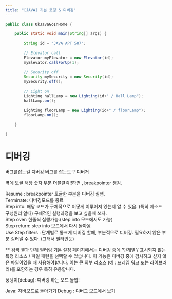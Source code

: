 ```yaml
---
title: "[JAVA] 기본 코딩 & 디버깅"
---
```


```java
public class OkJavaGoInHome {
 
    public static void main(String[] args) {
         
        String id = "JAVA APT 507";
         
        // Elevator call 
        Elevator myElevator = new Elevator(id);
        myElevator.callForUp(1);
         
        // Security off 
        Security mySecurity = new Security(id);
        mySecurity.off();
         
        // Light on
        Lighting hallLamp = new Lighting(id+" / Hall Lamp");
        hallLamp.on();
         
        Lighting floorLamp = new Lighting(id+" / floorLamp");
        floorLamp.on();
 
    }
 
}
```


# 디버깅
버그를잡는걸 디버깅
버그를 잡는도구 디버거

옆에 토글 해당 숫자 부분 더블클릭!!하면 , breakpointer 생김.

Resume : breakpointer 토글한 부분을 디버깅 실행.  
Terminate: 디버깅모드를 종료  
Step into: 해당 코드가 구체적으로 어떻게 이루어져 있는지 알 수 있음. (특히 메소드 구성원리 알때) 구체적인 실행과정을 보고 싶을때 쓰자.  
Step over: 한줄씩 실행가능.(step into 모드에서도 가능)  
Step return: step into 모드에서 다시 돌아옴  
Use Step filters : 단계별로 통크게 디버깅 할때, 부분적으로 디버깅. 필요하지 않은 부분 걸러낼 수 있다. (그래서 필터인듯)  

** 검색 결과
단계 필터링 기본 설정 페이지에서는 디버깅 중에 '단계별'/ 표시되지 않는 특정 리소스 / 파일 패턴을 선택할 수 있습니다.
이 기능은 디버깅 중에 검사하고 싶지 않은 파일이있을 때 사용해야합니다. 이는 큰 외부 리소스 (예 : 프레임 워크 또는 라이브러리)를 포함하는 경우 특히 유용합니다.


풍뎅이(debug): 디버깅 하는 모드 돌입!

Java: 자바모드로 돌아가기
Debug : 디버그 모드에서 보기
